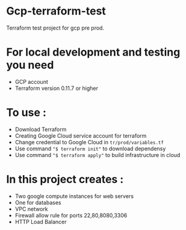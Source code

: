# Gcp-terraform-test

Terraform test project for gcp pre prod.

# For local development and testing you need
 * GCP account
 * Terraform version 0.11.7 or higher

# To use :
 * Download Terraform
 * Creating Google Cloud service account for terraform
 * Change credential to Google Cloud in ``tr/prod/variables.tf``
 * Use command ```"$ terraform init"``` to download dependensy
 * Use command ```"$ terraform apply"``` to build infrastructure in cloud  

# In this project creates :
 * Two google compute instances for web servers 
 * One for databases
 * VPC network 
 * Firewall allow rule for ports 22,80,8080,3306
 * HTTP Load Balancer
